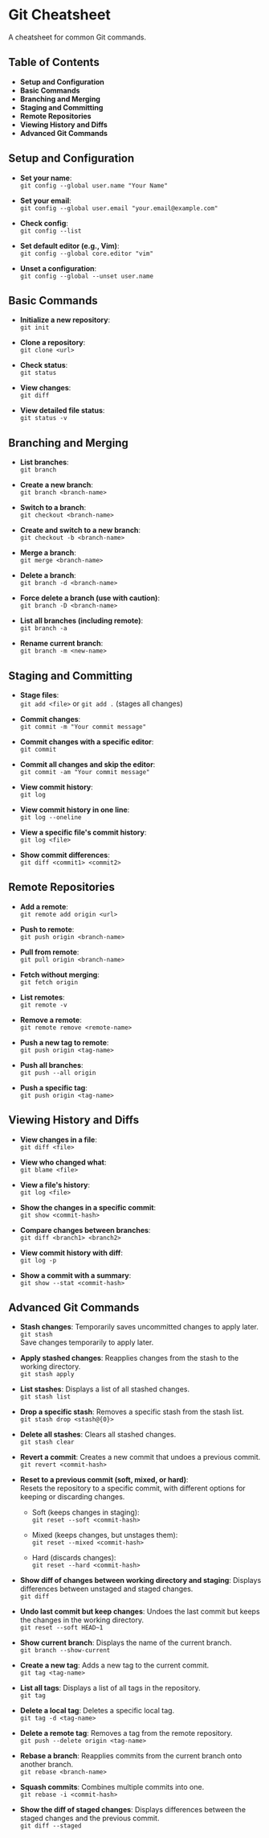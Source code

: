 # **Git Cheatsheet**

A cheatsheet for common Git commands.

## **Table of Contents**

- **Setup and Configuration**
- **Basic Commands**
- **Branching and Merging**
- **Staging and Committing**
- **Remote Repositories**
- **Viewing History and Diffs**
- **Advanced Git Commands**

## **Setup and Configuration**

- **Set your name**:  
  `git config --global user.name "Your Name"`

- **Set your email**:  
  `git config --global user.email "your.email@example.com"`

- **Check config**:  
  `git config --list`

- **Set default editor (e.g., Vim)**:  
  `git config --global core.editor "vim"`

- **Unset a configuration**:  
  `git config --global --unset user.name`

## **Basic Commands**

- **Initialize a new repository**:  
  `git init`

- **Clone a repository**:  
  `git clone <url>`

- **Check status**:  
  `git status`

- **View changes**:  
  `git diff`

- **View detailed file status**:  
  `git status -v`

## **Branching and Merging**

- **List branches**:  
  `git branch`

- **Create a new branch**:  
  `git branch <branch-name>`

- **Switch to a branch**:  
  `git checkout <branch-name>`

- **Create and switch to a new branch**:  
  `git checkout -b <branch-name>`

- **Merge a branch**:  
  `git merge <branch-name>`

- **Delete a branch**:  
  `git branch -d <branch-name>`

- **Force delete a branch (use with caution)**:  
  `git branch -D <branch-name>`

- **List all branches (including remote)**:  
  `git branch -a`

- **Rename current branch**:  
  `git branch -m <new-name>`

## **Staging and Committing**

- **Stage files**:  
  `git add <file>` or `git add .` (stages all changes)

- **Commit changes**:  
  `git commit -m "Your commit message"`

- **Commit changes with a specific editor**:  
  `git commit`

- **Commit all changes and skip the editor**:  
  `git commit -am "Your commit message"`

- **View commit history**:  
  `git log`

- **View commit history in one line**:  
  `git log --oneline`

- **View a specific file's commit history**:  
  `git log <file>`

- **Show commit differences**:  
  `git diff <commit1> <commit2>`

## **Remote Repositories**

- **Add a remote**:  
  `git remote add origin <url>`

- **Push to remote**:  
  `git push origin <branch-name>`

- **Pull from remote**:  
  `git pull origin <branch-name>`

- **Fetch without merging**:  
  `git fetch origin`

- **List remotes**:  
  `git remote -v`

- **Remove a remote**:  
  `git remote remove <remote-name>`

- **Push a new tag to remote**:  
  `git push origin <tag-name>`

- **Push all branches**:  
  `git push --all origin`

- **Push a specific tag**:  
  `git push origin <tag-name>`

## **Viewing History and Diffs**

- **View changes in a file**:  
  `git diff <file>`

- **View who changed what**:  
  `git blame <file>`

- **View a file's history**:  
  `git log <file>`

- **Show the changes in a specific commit**:  
  `git show <commit-hash>`

- **Compare changes between branches**:  
  `git diff <branch1> <branch2>`

- **View commit history with diff**:  
  `git log -p`

- **Show a commit with a summary**:  
  `git show --stat <commit-hash>`

## **Advanced Git Commands**

- **Stash changes**: Temporarily saves uncommitted changes to apply later.  
  `git stash`  
  Save changes temporarily to apply later.

- **Apply stashed changes**: Reapplies changes from the stash to the working directory.  
  `git stash apply`

- **List stashes**: Displays a list of all stashed changes.  
  `git stash list`

- **Drop a specific stash**: Removes a specific stash from the stash list.  
  `git stash drop <stash@{0}>`

- **Delete all stashes**: Clears all stashed changes.  
  `git stash clear`

- **Revert a commit**: Creates a new commit that undoes a previous commit.  
  `git revert <commit-hash>`

- **Reset to a previous commit (soft, mixed, or hard)**:  
  Resets the repository to a specific commit, with different options for keeping or discarding changes.
  - Soft (keeps changes in staging):  
    `git reset --soft <commit-hash>`
  
  - Mixed (keeps changes, but unstages them):  
    `git reset --mixed <commit-hash>`
  
  - Hard (discards changes):  
    `git reset --hard <commit-hash>`

- **Show diff of changes between working directory and staging**: Displays differences between unstaged and staged changes.  
  `git diff`

- **Undo last commit but keep changes**: Undoes the last commit but keeps the changes in the working directory.  
  `git reset --soft HEAD~1`

- **Show current branch**: Displays the name of the current branch.  
  `git branch --show-current`

- **Create a new tag**: Adds a new tag to the current commit.  
  `git tag <tag-name>`

- **List all tags**: Displays a list of all tags in the repository.  
  `git tag`

- **Delete a local tag**: Deletes a specific local tag.  
  `git tag -d <tag-name>`

- **Delete a remote tag**: Removes a tag from the remote repository.  
  `git push --delete origin <tag-name>`

- **Rebase a branch**: Reapplies commits from the current branch onto another branch.  
  `git rebase <branch-name>`

- **Squash commits**: Combines multiple commits into one.  
  `git rebase -i <commit-hash>`

- **Show the diff of staged changes**: Displays differences between the staged changes and the previous commit.  
  `git diff --staged`
